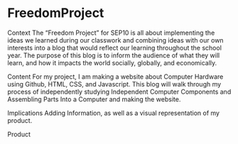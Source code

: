 # FreedomProject
Context
The “Freedom Project” for SEP10 is all about implementing the ideas we learned during our classwork and combining ideas with our own interests into a blog that would reflect our learning throughout the school year. The purpose of this blog is to inform the audience of what they will learn, and how it impacts the world socially, globally, and economically.

Content
For my project, I am making a website about Computer Hardware using Github, HTML, CSS, and Javascript. This blog will walk through my process of independently studying Independent Computer Components and Assembling Parts Into a Computer and making the website.

Implications
Adding Information, as well as a visual representation of my product.

Product
